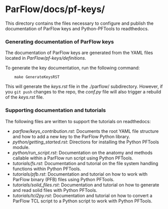 # ParFlow/docs/pf-keys/

This directory contains the files necessary to configure and publish the
documentation of ParFlow keys and Python-PFTools to readthedocs.

### Generating documentation of ParFlow keys

The documentation of ParFlow keys  are generated from the
YAML files located in *ParFlow/pf-keys/definitions*.

To generate the key documentation, run the following command:

        make GenerateKeysRST

This will generate the *keys.rst* file in the ./parflow/ subdirectory. However,
if you ``git push`` changes to the repo, the *conf.py* file will also trigger
a rebuild of the *keys.rst* file. 

### Supporting documentation and tutorials

The following files are written to support the tutorials on readthedocs:

- *parflow/keys_contribution.rst*: Documents the root YAML file structure and how
to add a new key to the ParFlow Python library.
- *python/getting_started.rst*: Directions for installing the Python PFTools module.
- *python/run_script.rst*: Documentation on the anatomy and methods callable within
a ParFlow run script using Python PFTools.
- *tutorials/fs.rst*: Documentation and tutorial on the file system handling functions
within Python PFTools.
- *tutorials/pfb.rst*: Documentation and tutorial on how to work with ParFlow binary (PFB)
 files using Python PFTools.
- *tutorials/solid_files.rst*: Documentation and tutorial on how to generate and read
 solid files with Python PFTools.
- *tutorials/tcl2py.rst*: Documentation and tutorial on how to convert a ParFlow TCL 
script to a Python script to work with Python PFTools.



